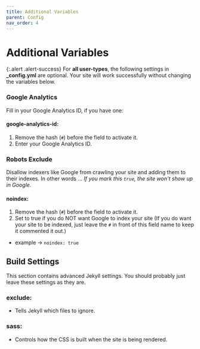 ```yaml
---
title: Additional Variables
parent: Config
nav_order: 4
---
```


# Additional Variables

{:.alert .alert-success}
For **all user-types**, the following settings in **_config.yml** are optional. Your site will work successfully without changing the variables below.

### Google Analytics

Fill in your Google Analytics ID, if you have one: 

#### **google-analytics-id**: 

1. Remove the hash (`#`) before the field to activate it. 
2. Enter your Google Analytics ID.

### Robots Exclude 

Disallow indexers like Google from crawling your site and adding them to their indexes. In other words ... *If you mark this `true`, the site won't show up in Google.*

#### **noindex**:

1. Remove the hash (`#`) before the field to activate it. 
2. Set to true if you do NOT want Google to index your site (If you do want your site to be indexed, just leave the `#` in front of this field name to keep it commented it out.)
- example -> `noindex: true`

## Build Settings

This section contains advanced Jekyll settings. You should probably just leave these settings as they are. 

### **exclude**: 

- Tells Jekyll which files to ignore.

### **sass**: 

- Controls how the CSS is built when the site is being rendered. 
